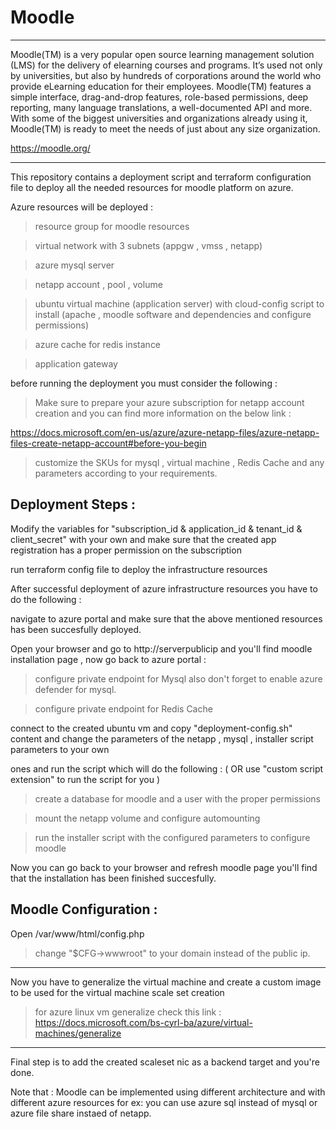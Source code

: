 
# Moodle
---------

Moodle(TM) is a very popular open source learning management solution (LMS) for the delivery of elearning courses and programs. It’s used not only by universities, but also by hundreds of corporations around the world who provide eLearning education for their employees. Moodle(TM) features a simple interface, drag-and-drop features, role-based permissions, deep reporting, many language translations, a well-documented API and more. With some of the biggest universities and organizations already using it, Moodle(TM) is ready to meet the needs of just about any size organization.

https://moodle.org/

--------------------------------------------------------------------------

This repository contains a deployment script and terraform configuration file to deploy all the needed resources for moodle platform on azure.

Azure resources will be deployed :

 > resource group for moodle resources

 > virtual network with 3 subnets (appgw , vmss , netapp)

 > azure mysql server

 > netapp account , pool , volume

 > ubuntu virtual machine (application server) with cloud-config script to install (apache , moodle software and dependencies and configure permissions)

 > azure cache for redis instance
 
 > application gateway

before running the deployment you must consider the following : 

> Make sure to prepare your azure subscription for netapp account creation and you can find more information on the below link :

https://docs.microsoft.com/en-us/azure/azure-netapp-files/azure-netapp-files-create-netapp-account#before-you-begin

> customize the SKUs for mysql , virtual machine , Redis Cache and any parameters according to your requirements.

Deployment Steps : 
-------------------

Modify the variables for "subscription_id & application_id & tenant_id & client_secret" with your own and make sure that the created app registration has a proper permission on the subscription 

run terraform config file to deploy the infrastructure resources 

After successful deployment of azure infrastructure resources you have to do the following :

navigate to azure portal and make sure that the above mentioned resources has been succesfully deployed.

Open your browser and go to http://serverpublicip and you'll find moodle installation page , now go back to azure portal : 

> configure private endpoint for Mysql also don't forget to enable azure defender for mysql.

> configure private endpoint for Redis Cache

connect to the created ubuntu vm and copy "deployment-config.sh" content and change the parameters of the netapp , mysql , installer script parameters to your own 

ones and run the script which will do the following :  ( OR use "custom script extension" to run the script for you )

> create a database for moodle and a user with the proper permissions

> mount the netapp volume and configure automounting 

> run the installer script with the configured parameters to configure moodle

Now you can go back to your browser and refresh moodle page you'll find that the installation has been finished succesfully.

 Moodle Configuration :
--------------------------------------

Open /var/www/html/config.php 

> change "$CFG->wwwroot" to your domain instead of the public ip.

-------------------------------------------------------------------------

Now you have to generalize the virtual machine and create a custom image to be used for the virtual machine scale set creation

> for azure linux vm generalize check this link : https://docs.microsoft.com/bs-cyrl-ba/azure/virtual-machines/generalize

---------------------------------------------------------------------------

Final step is to add the created scaleset nic as a backend target and you're done.

Note that : Moodle can be implemented using different architecture and with different azure resources for ex: you can use azure sql instead of mysql or azure file
share instaed of netapp.

